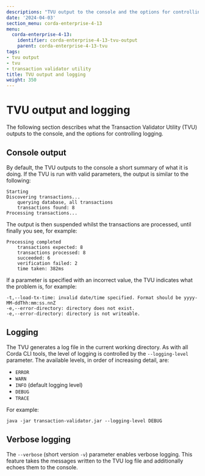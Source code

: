 ```yaml
---
descriptions: "TVU output to the console and the options for controlling logging."
date: '2024-04-03'
section_menu: corda-enterprise-4-13
menu:
  corda-enterprise-4-13:
    identifier: corda-enterprise-4-13-tvu-output
    parent: corda-enterprise-4-13-tvu
tags:
- tvu output
- tvu
- transaction validator utility
title: TVU output and logging
weight: 350
---
```


# TVU output and logging

The following section describes what the Transaction Validator Utility (TVU) outputs to the console, and the options for controlling logging.

## Console output

By default, the TVU outputs to the console a short summary of what it is doing. If the TVU is run with valid parameters, the output is similar to the following:

```
Starting
Discovering transactions...
	querying database, all transactions
	transactions found: 8
Processing transactions...
```

The output is then suspended whilst the transactions are processed, until finally you see, for example:

```
Processing completed
	transactions expected: 8
	transactions processed: 8
	succeeded: 6
	verification failed: 2
	time taken: 382ms
```

If a parameter is specified with an incorrect value, the TVU indicates what the problem is, for example:

```
-t,--load-tx-time: invalid date/time specified. Format should be yyyy-MM-ddThh:mm:ss.nnZ
-e,--error-directory: directory does not exist.
-e,--error-directory: directory is not writeable.
```

## Logging

The TVU generates a log file in the current working directory. As with all Corda CLI tools, the level of logging is controlled by the `--logging-level` parameter. The available levels, in order of increasing detail, are:
* `ERROR`
* `WARN`
* `INFO` (default logging level)
* `DEBUG`
* `TRACE`

For example:

```
java -jar transaction-validator.jar --logging-level DEBUG
```

## Verbose logging

The `--verbose` (short version `-v`) parameter enables verbose logging. This feature takes the messages written to the TVU log file and additionally echoes them to the console.
